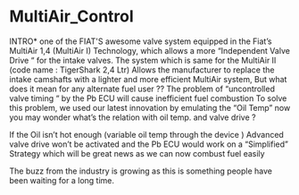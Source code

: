 # MultiAir_Control
INTRO*
one of the FIAT'S awesome valve system equipped in the Fiat’s MultiAir 1,4 (MultiAir I) Technology, which allows a more “Independent Valve Drive “ for the intake valves.
The system which is same for the MultiAir II
(code name : TigerShark 2,4 Ltr)
Allows the manufacturer to replace the intake camshafts with a lighter and more efficient MultiAir system,
But what does it mean for any alternate fuel user ??
The problem of “uncontrolled valve timing “ by the Pb ECU will cause inefficient fuel combustion
To solve this problem, we used our latest innovation by emulating the “Oil Temp” now you may wonder what’s the relation with oil temp. and valve drive ?

If the Oil isn’t hot enough (variable oil temp through the device ) Advanced valve drive won’t be activated and the Pb ECU would work on a “Simplified” Strategy which will be great news as we can now combust fuel easily
 
The buzz from the industry is growing as this is something people have been waiting for a long time.
